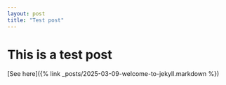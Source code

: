 ```yaml
---
layout: post
title: "Test post"
---
```

# This is a test post




[See here]({% link _posts/2025-03-09-welcome-to-jekyll.markdown %})
